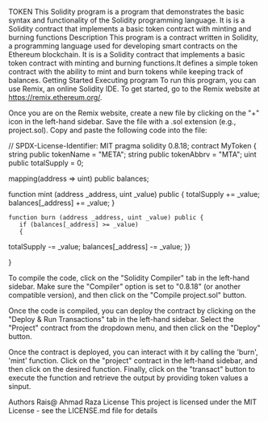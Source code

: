 TOKEN
This Solidity program is a  program that demonstrates the basic syntax and functionality of the Solidity programming language. It is is a Solidity contract that implements a basic token contract with minting and burning functions
Description
This program is a  contract written in Solidity, a programming language used for developing smart contracts on the Ethereum blockchain. It is is a Solidity contract that implements a basic token contract with minting and burning functions.It defines a simple token contract with the ability to mint and burn tokens while keeping track of balances.
Getting Started
Executing program
To run this program, you can use Remix, an online Solidity IDE. To get started, go to the Remix website at https://remix.ethereum.org/.

Once you are on the Remix website, create a new file by clicking on the "+" icon in the left-hand sidebar. Save the file with a .sol extension (e.g., project.sol). Copy and paste the following code into the file:

// SPDX-License-Identifier: MIT
pragma solidity 0.8.18;
contract MyToken {
string public tokenName = "META";
string public tokenAbbrv = "MTA";
uint public totalSupply = 0;
    
mapping(address => uint) public balances;
   
function mint (address _address, uint _value) public {
   totalSupply += _value;
   balances[_address] += _value;
}

    function burn (address _address, uint _value) public {
       if (balances[_address] >= _value)
       {
   totalSupply -= _value;
   balances[_address] -= _value;
}}

}

To compile the code, click on the "Solidity Compiler" tab in the left-hand sidebar. Make sure the "Compiler" option is set to "0.8.18" (or another compatible version), and then click on the "Compile project.sol" button.

Once the code is compiled, you can deploy the contract by clicking on the "Deploy & Run Transactions" tab in the left-hand sidebar. Select the "Project" contract from the dropdown menu, and then click on the "Deploy" button.

Once the contract is deployed, you can interact with it by calling the 'burn', 'mint'  function. Click on the "project" contract in the left-hand sidebar, and then click on the desired function. Finally, click on the "transact" button to execute the function and retrieve the output by providing token values a sinput.

Authors
Rais@
Ahmad Raza
License
This project is licensed under the MIT License - see the LICENSE.md file for details
